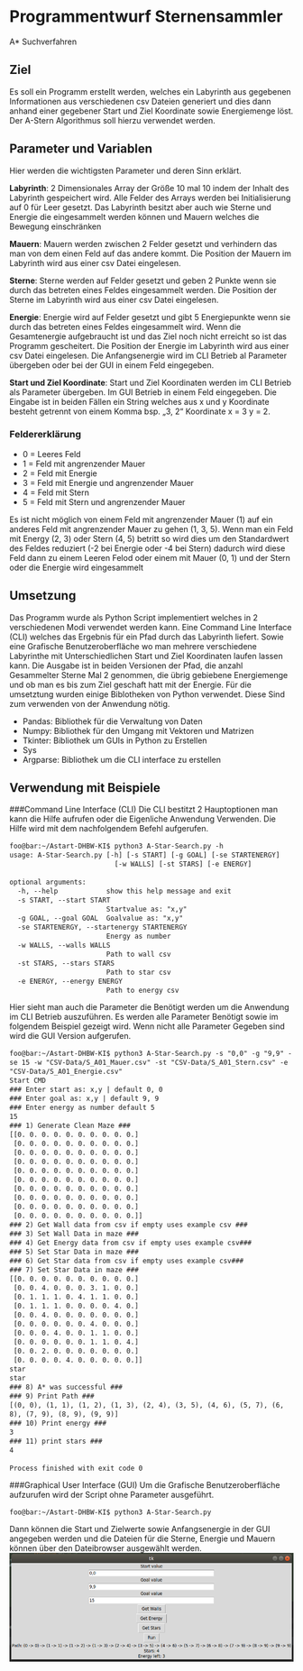 # Programmentwurf Sternensammler
A* Suchverfahren  
## Ziel
Es soll ein Programm erstellt werden, welches ein Labyrinth aus gegebenen Informationen aus verschiedenen csv Dateien generiert und dies dann anhand einer gegebener Start und Ziel Koordinate  sowie Energiemenge löst.  Der A-Stern Algorithmus soll hierzu verwendet werden.
## Parameter und Variablen
Hier werden die wichtigsten Parameter und deren Sinn erklärt.

**Labyrinth**: 2 Dimensionales Array der Größe 10 mal 10 indem der Inhalt des Labyrinth gespeichert wird. Alle Felder des Arrays werden bei Initialisierung auf 0 für Leer gesetzt. Das Labyrinth besitzt aber auch  wie Sterne und Energie die eingesammelt werden können und Mauern welches die Bewegung einschränken

**Mauern**: Mauern werden zwischen 2 Felder gesetzt und verhindern das man von dem einen Feld auf  das andere kommt. Die Position der Mauern im Labyrinth wird aus einer csv Datei eingelesen.

**Sterne**: Sterne werden auf Felder gesetzt und geben 2 Punkte wenn sie durch das betreten eines Feldes eingesammelt werden. Die Position der Sterne im Labyrinth wird aus einer csv Datei eingelesen.

**Energie**: Energie wird auf Felder gesetzt und gibt 5 Energiepunkte wenn sie durch das betreten eines Feldes eingesammelt wird. Wenn die Gesamtenergie aufgebraucht ist und das Ziel noch nicht erreicht so ist das Programm gescheitert. Die Position der Energie im Labyrinth wird aus einer csv Datei eingelesen. Die Anfangsenergie wird im CLI Betrieb al Parameter übergeben oder bei der GUI  in einem Feld eingegeben.

**Start und Ziel Koordinate**: Start und Ziel Koordinaten werden im CLI Betrieb als Parameter übergeben. Im GUI Betrieb in einem Feld eingegeben. Die Eingabe ist in beiden Fällen ein String welches aus x und y Koordinate besteht getrennt von einem Komma bsp. „3, 2“ Koordinate x = 3 y = 2.

### Feldererklärung
+ 0 = Leeres Feld
+ 1 = Feld mit angrenzender Mauer
+ 2 = Feld mit Energie
+ 3 = Feld mit Energie und angrenzender Mauer
+ 4 = Feld mit Stern
+ 5 = Feld mit Stern und angrenzender Mauer

Es ist nicht möglich von einem Feld mit angrenzender  Mauer (1) auf ein anderes Feld mit angrenzender Mauer zu gehen (1, 3, 5).   Wenn man ein Feld mit Energy (2, 3) oder Stern (4, 5) betritt so wird dies um den Standardwert des Feldes reduziert (-2 bei Energie oder -4 bei Stern) dadurch wird diese Feld dann zu einem Leeren Felod oder einem mit Mauer (0, 1) und der Stern oder die Energie wird eingesammelt
## Umsetzung
Das Programm wurde als Python Script implementiert welches in 2 verschiedenen Modi verwendet werden kann. Eine Command Line Interface (CLI) welches das Ergebnis für ein Pfad durch das  Labyrinth liefert. Sowie eine Grafische Benutzeroberfläche wo man mehrere verschiedene Labyrinthe mit Unterschiedlichen Start und Ziel Koordinaten laufen lassen kann.
Die Ausgabe ist in beiden Versionen der Pfad, die anzahl Gesammelter Sterne Mal 2 genommen, die übrig gebiebene Energiemenge und ob man es bis zum Ziel geschaft hatt mit der Energie.
Für die umsetztung wurden einige Biblotheken von Python verwendet. Diese Sind zum verwenden von der Anwendung nötig.
+ Pandas: Bibliothek für die Verwaltung von Daten
+ Numpy: Bibliothek für den Umgang mit Vektoren und Matrizen
+ Tkinter:  Bibliothek um GUIs in Python zu Erstellen
+ Sys
+ Argparse:  Bibliothek um die CLI interface zu erstellen
## Verwendung mit Beispiele
###Command Line Interface (CLI)
Die CLI bestitzt 2 Hauptoptionen man kann die Hilfe aufrufen oder die Eigenliche Anwendung Verwenden. Die Hilfe wird mit dem nachfolgendem Befehl aufgerufen.
```shell script
foo@bar:~/Astart-DHBW-KI$ python3 A-Star-Search.py -h
usage: A-Star-Search.py [-h] [-s START] [-g GOAL] [-se STARTENERGY]
                          [-w WALLS] [-st STARS] [-e ENERGY]

optional arguments:
  -h, --help            show this help message and exit
  -s START, --start START
                        Startvalue as: "x,y"
  -g GOAL, --goal GOAL  Goalvalue as: "x,y"
  -se STARTENERGY, --startenergy STARTENERGY
                        Energy as number
  -w WALLS, --walls WALLS
                        Path to wall csv
  -st STARS, --stars STARS
                        Path to star csv
  -e ENERGY, --energy ENERGY
                        Path to energy csv

```

Hier sieht man auch die Parameter die Benötigt werden um die Anwendung im CLI Betrieb auszuführen. Es werden alle Parameter Benötigt sowie im folgendem Beispiel gezeigt wird. Wenn nicht alle Parameter Gegeben sind wird die GUI Version aufgerufen.
```shell script
foo@bar:~/Astart-DHBW-KI$ python3 A-Star-Search.py -s "0,0" -g "9,9" -se 15 -w "CSV-Data/S_A01_Mauer.csv" -st "CSV-Data/S_A01_Stern.csv" -e "CSV-Data/S_A01_Energie.csv"
Start CMD
### Enter start as: x,y | default 0, 0
### Enter goal as: x,y | default 9, 9
### Enter energy as number default 5
15
### 1) Generate Clean Maze ###
[[0. 0. 0. 0. 0. 0. 0. 0. 0. 0.]
 [0. 0. 0. 0. 0. 0. 0. 0. 0. 0.]
 [0. 0. 0. 0. 0. 0. 0. 0. 0. 0.]
 [0. 0. 0. 0. 0. 0. 0. 0. 0. 0.]
 [0. 0. 0. 0. 0. 0. 0. 0. 0. 0.]
 [0. 0. 0. 0. 0. 0. 0. 0. 0. 0.]
 [0. 0. 0. 0. 0. 0. 0. 0. 0. 0.]
 [0. 0. 0. 0. 0. 0. 0. 0. 0. 0.]
 [0. 0. 0. 0. 0. 0. 0. 0. 0. 0.]
 [0. 0. 0. 0. 0. 0. 0. 0. 0. 0.]]
### 2) Get Wall data from csv if empty uses example csv ###
### 3) Set Wall Data in maze ###
### 4) Get Energy data from csv if empty uses example csv###
### 5) Set Star Data in maze ###
### 6) Get Star data from csv if empty uses example csv###
### 7) Set Star Data in maze ###
[[0. 0. 0. 0. 0. 0. 0. 0. 0. 0.]
 [0. 0. 4. 0. 0. 0. 3. 1. 0. 0.]
 [0. 1. 1. 1. 0. 4. 1. 1. 0. 0.]
 [0. 1. 1. 1. 0. 0. 0. 0. 4. 0.]
 [0. 0. 4. 0. 0. 0. 0. 0. 0. 0.]
 [0. 0. 0. 0. 0. 0. 4. 0. 0. 0.]
 [0. 0. 0. 4. 0. 0. 1. 1. 0. 0.]
 [0. 0. 0. 0. 0. 0. 1. 1. 0. 4.]
 [0. 0. 2. 0. 0. 0. 0. 0. 0. 0.]
 [0. 0. 0. 0. 4. 0. 0. 0. 0. 0.]]
star
star
### 8) A* was successful ###
### 9) Print Path ###
[(0, 0), (1, 1), (1, 2), (1, 3), (2, 4), (3, 5), (4, 6), (5, 7), (6, 8), (7, 9), (8, 9), (9, 9)]
### 10) Print energy ###
3
### 11) print stars ###
4

Process finished with exit code 0

```

###Graphical User Interface (GUI)
Um die Grafische Benutzeroberfläche aufzurufen wird der Script ohne Parameter ausgeführt.
```shell script
foo@bar:~/Astart-DHBW-KI$ python3 A-Star-Search.py 
```
Dann können die Start und Zielwerte sowie Anfangsenergie in der GUI angegeben werden und die Dateien für die Sterne, Energie und Mauern können über den Dateibrowser ausgewählt werden.
![GUI](GUI-Screenshot.png)